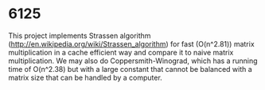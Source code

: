 # 6125
This project implements Strassen algorithm (http://en.wikipedia.org/wiki/Strassen_algorithm) for fast (O(n^2.81)) matrix multiplication in a cache efficient way and compare it to naive matrix multiplication. We may also do Coppersmith-Winograd, which has a running time of O(n^2.38) but with a large constant that cannot be balanced with a matrix size that can be handled by a computer.
